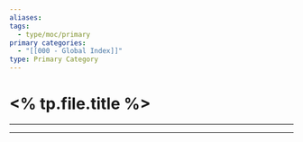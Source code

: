 ```yaml
---
aliases:
tags:
  - type/moc/primary
primary categories:
  - "[[000 - Global Index]]"
type: Primary Category
---
```

#  <% tp.file.title %>

***



***
